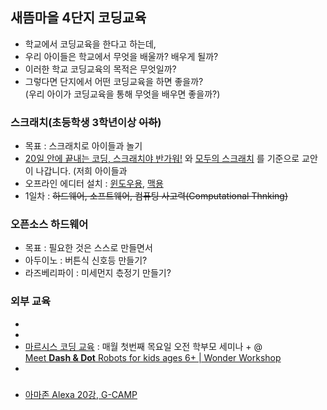## 새뜸마을 4단지 코딩교육
- 학교에서 코딩교육을 한다고 하는데,  
- 우리 아이들은 학교에서 무엇을 배울까? 배우게 될까?  
- 이러한 학교 코딩교육의 목적은 무엇일까?  
- 그렇다면 단지에서 어떤 코딩교육을 하면 좋을까?  
(우리 아이가 코딩교육을 통해 무엇을 배우면 좋을까?)  
### 스크래치(초등학생 3학년이상 ~~이하~~)
- 목표 : 스크래치로 아이들과 놀기
- [20일 안에 끝내는 코딩, 스크래치야 반가워!](http://www.kyobobook.co.kr/product/detailViewKor.laf?ejkGb=KOR&mallGb=KOR&barcode=9788927746850&orderClick=LAG&Kc=) 와 [모두의 스크래치](http://www.kyobobook.co.kr/product/detailViewKor.laf?ejkGb=KOR&mallGb=KOR&barcode=9791160502268&orderClick=LAH&Kc=) 를 기준으로 교안이 나갑니다.
  (저희 아이들과 
- 오프라인 에디터 설치 : [윈도우용](https://downloads.scratch.mit.edu/desktop/Scratch%20Desktop%20Setup%201.2.1.exe), [맥용](https://downloads.scratch.mit.edu/desktop/Scratch%20Desktop-1.2.1.dmg)
- 1일차 : ~~하드웨어, 소프트웨어, 컴퓨팅 사고력(Computational Thnking)~~
### 오픈소스 하드웨어
- 목표 : 필요한 것은 스스로 만들면서 
- 아두이노 : 버튼식 신호등 만들기?
- 라즈베리파이 : 미세먼지 츣정기 만들기?
### 외부 교육
-
-
- [마르시스 코딩 교육](https://booking.naver.com/booking/12/bizes/130938) : 매월 첫번째 목요일 오전 학부모 세미나 + @  
  [Meet <b>Dash & Dot</b> Robots for kids ages 6+ | Wonder Workshop](https://www.youtube.com/watch?v=LA9py48X6_o&list=PLCN7ILNd_rGE2p6fcIGM_nEkeiPs3chtF)
- 
### 
- [아마존 Alexa 20강, G-CAMP](https://www.g.camp/tag/Amazon_Alexa?page=2)
